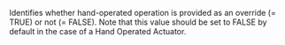 ﻿Identifies whether hand-operated operation is provided as an override (= TRUE) or not (= FALSE). Note that this value should be set to FALSE by default in the case of a Hand Operated Actuator.